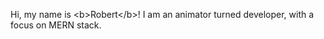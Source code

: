 Hi, my name is &lt;b&gt;Robert&lt;&#x2F;b&gt;! I am an animator turned developer, with a focus on MERN stack.